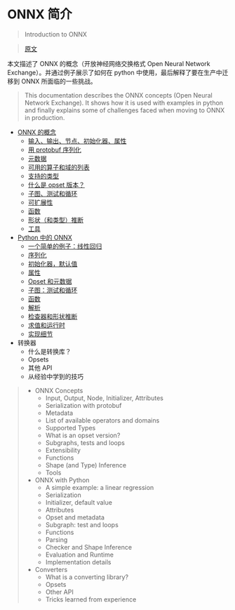 ﻿# ONNX 简介

> Introduction to ONNX

> [原文](https://onnx.ai/onnx/intro/index.html)

本文描述了 ONNX 的概念（开放神经网络交换格式 Open Neural Network Exchange）。并通过例子展示了如何在 python 中使用，最后解释了要在生产中迁移到 ONNX 所面临的一些挑战。

> This documentation describes the ONNX concepts (Open Neural Network Exchange). It shows how it is used with examples in python and finally explains some of challenges faced when moving to ONNX in production.

- [ONNX 的概念](concepts.md)
  - [输入、输出、节点、初始化器、属性](concepts.md#输入输出节点初始化器属性)
  - [用 protobuf 序列化](concepts.md#用-protobuf-序列化)
  - [元数据](concepts.md#元数据)
  - [可用的算子和域的列表](concepts.md#可用的算子和域的列表)
  - [支持的类型](concepts.md#支持的类型)
  - [什么是 opset 版本？](concepts.md#什么是-opset-版本)
  - [子图、测试和循环](concepts.md#子图测试和循环)
  - [可扩展性](concepts.md#可扩展性)
  - [函数](concepts.md#函数)
  - [形状（和类型）推断](concepts.md#形状和类型推断)
  - [工具](concepts.md#工具)
- [Python 中的 ONNX](python.md)
  - [一个简单的例子：线性回归](python.md#一个简单的例子线性回归)
  - [序列化](python.md#序列化)
  - [初始化器，默认值](python.md#初始化器默认值)
  - [属性](python.md#属性)
  - [Opset 和元数据](python.md#opset-和元数据)
  - [子图：测试和循环]()
  - [函数]()
  - [解析]()
  - [检查器和形状推断]()
  - [求值和运行时]()
  - [实现细节]()
- 转换器
  - 什么是转换库？
  - Opsets
  - 其他 API
  - 从经验中学到的技巧

> - ONNX Concepts
>   - Input, Output, Node, Initializer, Attributes
>   - Serialization with protobuf
>   - Metadata
>   - List of available operators and domains
>   - Supported Types
>   - What is an opset version?
>   - Subgraphs, tests and loops
>   - Extensibility
>   - Functions
>   - Shape (and Type) Inference
>   - Tools
> - ONNX with Python
>   - A simple example: a linear regression
>   - Serialization
>   - Initializer, default value
>   - Attributes
>   - Opset and metadata
>   - Subgraph: test and loops
>   - Functions
>   - Parsing
>   - Checker and Shape Inference
>   - Evaluation and Runtime
>   - Implementation details
> - Converters
>   - What is a converting library?
>   - Opsets
>   - Other API
>   - Tricks learned from experience
